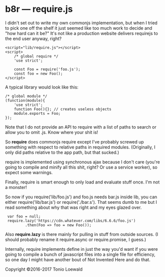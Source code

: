 # b8r — require.js

I didn't set out to write my own commonjs implementation, but when I tried to pick one off the shelf it just seemed like too much work to decide and "how hard can it be?" It's not like a production website delivers requirejs to the end user anyway, right?

	<script="lib/require.js"></script>
	<script>
		/* global require */
		'use strict';
		
		const Foo = require('foo.js');
		const foo = new Foo();
	</script>

A typical library would look like this:

	/* global module */
	(function(module){
		'use strict';
		function Foo(){}; // creates useless objects
		module.exports = Foo;
	});

Note that I do not provide an API to require with a list of paths to search or allow you to omit .js. Know where your shit is!

So **require** does commonjs require except I've probably screwed up something with respect to relative paths in required modules. (Originally, I only did paths relative to the app path, but that sucked.)

require is implemented using synchronous ajax because I don't care (you're going to compile and minify all this shit, right? Or use a service worker), so expect some warnings.

Finally, require is smart enough to only load and evaluate stuff once. I'm not a monster!

So now if you require('lib/foo.js') and foo.js needs bar.js inside lib, you can either require('lib/bar.js') or require('./bar.s'). That seems dumb to me but I read something about why that was right and my eyes glazed over.

	 var foo = null;
	 require.lazy('https://cdn.whatever.com/libs/6.6.6/foo.js')
	 		 .then(Foo => foo = new Foo());

Also **require.lazy** is there mainly for pulling in stuff from outside sources. (I should probably rename it require.async or require.promise, I guess.)

Internally, require implements define in just the way you'd want if you were going to compile a bunch of javascript files into a single file for efficiency, so one day I might have another bout of Not Invented Here and do that.

Copyright ©2016-2017 Tonio Loewald
